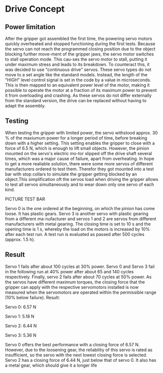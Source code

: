 # Drive Concept
## Power limitation

After the gripper got assembled the first time, the powering servo motors quickly overheated and stopped functioning during the first tests. Because the servo can not reach the programmed closing position due to the object blocking further move-ment of the gripper jaws, the servo motor switches to stall operation mode. This cau-ses the servo motor to stall, putting it under maximum stress and leads to its breakdown.
To counteract this, it was decided to use "continuous drive" servos. These servo types do not move to a set angle like the standard models. Instead, the length of the "HIGH" level control signal is set in the code by a value in microseconds. This is then mapped to an equivalent power level of the motor, making it possible to operate the motor at a fraction of its maximum power to prevent it from overloading and crashing. As these servos do not differ externally from the standard version, the drive can be replaced without having to adapt the assembly.

## Testing

When testing the gripper with limited power, the servo withstood approx. 30 % of the maxiumum power for a longer period of time, before breaking down with a higher setting. This setting enables the gripper to close with a force of 6.5 N, which is enough to lift small objects. However, the pinion mounted on the servo's electric mo-tor slipped off the drive shaft several times, which was a major cause of failure, apart from overheating. In hope to get a more realiable solution, there were some more servos of different manufacturers ordered to test them. Therefor they got mounted into a test bar with stop collars to simulate the gripper getting blocked by an object.This simplification oft the servos load when driving the gripper allows to test all servos simultaneously and to wear down only one servo of each kind. 

PICTURE TEST BAR

Servo 0 is the one ordered at the beginning, on which the pinion has come loose. It has plastic gears. Servo 3 is another servo with plastic gearing from a different ma-nufacturer and servos 1 and 2 are servos from different manufacturers with metal gearing.
The closing time is set to 10 s and the opening time is 1 s, whereby the load on the motors is increased by 10% after each test run.  A test run is evaluated as passed after 500 cycles (approx. 1.5 h).

## Result

Servo 1 fails after about 100 cycles at 30% power. Servo 0 and Servo 3 fail in the following run at 40% power after about 65 and 140 cycles respectively. Finally, servo 2 fails after about 70 cycles at 50% power. As the servos have different maximum torques, the closing force that the gripper can apply with the respective servomotors installed is now measured when the servomotors are operated within the permissible range (10% below failure).
Result:

Servo 0: 6.57 N

Servo 1: 5.18 N

Servo 2: 6.44 N

Servo 3: 5.36 N

Servo 0 offers the best performance with a closing force of 6.57 N. However, due to the loosening gear, the reliability of this servo is rated as insufficient, so the servo with the next lowest closing force is selected. Servo 2 has a closing force of 6.44 N, just below that of servo 0. It also has a metal gear, which should give it a longer life
